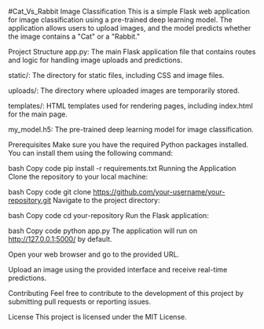 #Cat_Vs_Rabbit Image Classification
This is a simple Flask web application for image classification using a pre-trained deep learning model. The application allows users to upload images, and the model predicts whether the image contains a "Cat" or a "Rabbit."

Project Structure
app.py: The main Flask application file that contains routes and logic for handling image uploads and predictions.

static/: The directory for static files, including CSS and image files.

uploads/: The directory where uploaded images are temporarily stored.

templates/: HTML templates used for rendering pages, including index.html for the main page.

my_model.h5: The pre-trained deep learning model for image classification.

Prerequisites
Make sure you have the required Python packages installed. You can install them using the following command:

bash
Copy code
pip install -r requirements.txt
Running the Application
Clone the repository to your local machine:

bash
Copy code
git clone https://github.com/your-username/your-repository.git
Navigate to the project directory:

bash
Copy code
cd your-repository
Run the Flask application:

bash
Copy code
python app.py
The application will run on http://127.0.0.1:5000/ by default.

Open your web browser and go to the provided URL.

Upload an image using the provided interface and receive real-time predictions.

Contributing
Feel free to contribute to the development of this project by submitting pull requests or reporting issues.

License
This project is licensed under the MIT License.

